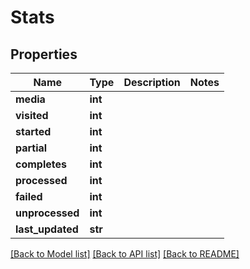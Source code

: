 # Stats

## Properties
Name | Type | Description | Notes
------------ | ------------- | ------------- | -------------
**media** | **int** |  | 
**visited** | **int** |  | 
**started** | **int** |  | 
**partial** | **int** |  | 
**completes** | **int** |  | 
**processed** | **int** |  | 
**failed** | **int** |  | 
**unprocessed** | **int** |  | 
**last_updated** | **str** |  | 

[[Back to Model list]](../README.md#documentation-for-models) [[Back to API list]](../README.md#documentation-for-api-endpoints) [[Back to README]](../README.md)


